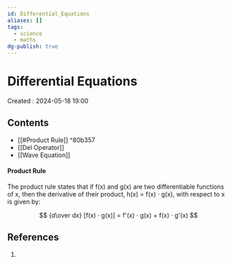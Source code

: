 ```yaml
---
id: Differential_Equations
aliases: []
tags:
  - science
  - maths
dg-publish: true
---
```

# Differential Equations
Created : 2024-05-18 19:00

## Contents
- [[#Product Rule]] ^80b357
- [[Del Operator]]
- [[Wave Equation]]
#### Product Rule
The product rule states that if f(x) and g(x) are two differentiable functions of x, then the derivative of their product, h(x) = f(x) · g(x), with respect to x is given by:

$$
{d\over dx} [f(x) · g(x)] = f'(x) · g(x) + f(x) · g'(x)
$$

## References
1. 

